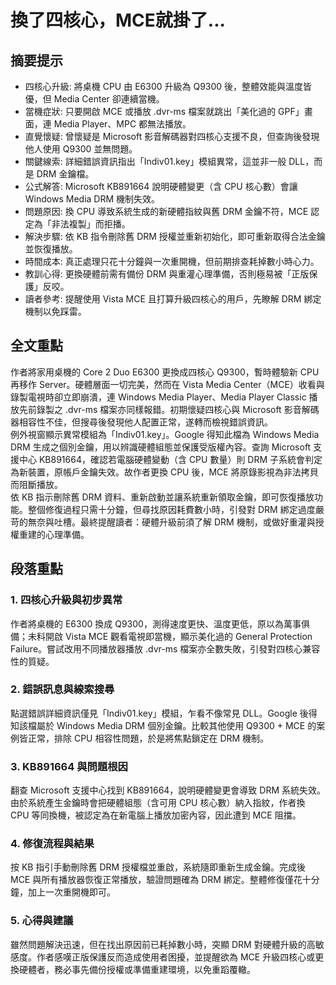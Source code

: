 # 換了四核心，MCE就掛了...

## 摘要提示
- 四核心升級: 將桌機 CPU 由 E6300 升級為 Q9300 後，整體效能與溫度皆優，但 Media Center 卻連續當機。  
- 當機症狀: 只要開啟 MCE 或播放 .dvr-ms 檔案就跳出「美化過的 GPF」畫面，連 Media Player、MPC 都無法播放。  
- 直覺懷疑: 曾懷疑是 Microsoft 影音解碼器對四核心支援不良，但查詢後發現他人使用 Q9300 並無問題。  
- 關鍵線索: 詳細錯誤資訊指出「Indiv01.key」模組異常，這並非一般 DLL，而是 DRM 金鑰檔。  
- 公式解答: Microsoft KB891664 說明硬體變更（含 CPU 核心數）會讓 Windows Media DRM 機制失效。  
- 問題原因: 換 CPU 導致系統生成的新硬體指紋與舊 DRM 金鑰不符，MCE 認定為「非法複製」而拒播。  
- 解決步驟: 依 KB 指令刪除舊 DRM 授權並重新初始化，即可重新取得合法金鑰並恢復播放。  
- 時間成本: 真正處理只花十分鐘與一次重開機，但前期排查耗掉數小時心力。  
- 教訓心得: 更換硬體前需有備份 DRM 與重灌心理準備，否則極易被「正版保護」反咬。  
- 讀者參考: 提醒使用 Vista MCE 且打算升級四核心的用戶，先瞭解 DRM 綁定機制以免踩雷。  

## 全文重點
作者將家用桌機的 Core 2 Duo E6300 更換成四核心 Q9300，暫時體驗新 CPU 再移作 Server。硬體層面一切完美，然而在 Vista Media Center（MCE）收看與錄製電視時卻立即崩潰，連 Windows Media Player、Media Player Classic 播放先前錄製之 .dvr-ms 檔案亦同樣報錯。初期懷疑四核心與 Microsoft 影音解碼器相容性不佳，但搜尋後發現他人配置正常，遂轉而檢視錯誤資訊。  
例外視窗顯示異常模組為「Indiv01.key」。Google 得知此檔為 Windows Media DRM 生成之個別金鑰，用以辨識硬體組態並保護受版權內容。查詢 Microsoft 支援中心 KB891664，確認若電腦硬體變動（含 CPU 數量）則 DRM 子系統會判定為新裝置，原帳戶金鑰失效。故作者更換 CPU 後，MCE 將原錄影視為非法拷貝而阻斷播放。  
依 KB 指示刪除舊 DRM 資料、重新啟動並讓系統重新領取金鑰，即可恢復播放功能。整個修復過程只需十分鐘，但尋找原因耗費數小時，引發對 DRM 綁定過度嚴苛的無奈與吐槽。最終提醒讀者：硬體升級前須了解 DRM 機制，或做好重灌與授權重建的心理準備。  

## 段落重點
### 1. 四核心升級與初步異常
作者將桌機的 E6300 換成 Q9300，測得速度更快、溫度更低，原以為萬事俱備；未料開啟 Vista MCE 觀看電視即當機，顯示美化過的 General Protection Failure。嘗試改用不同播放器播放 .dvr-ms 檔案亦全數失敗，引發對四核心兼容性的質疑。

### 2. 錯誤訊息與線索搜尋
點選錯誤詳細資訊僅見「Indiv01.key」模組，乍看不像常見 DLL。Google 後得知該檔屬於 Windows Media DRM 個別金鑰。比較其他使用 Q9300 + MCE 的案例皆正常，排除 CPU 相容性問題，於是將焦點鎖定在 DRM 機制。

### 3. KB891664 與問題根因
翻查 Microsoft 支援中心找到 KB891664，說明硬體變更會導致 DRM 系統失效。由於系統產生金鑰時會把硬體組態（含可用 CPU 核心數）納入指紋，作者換 CPU 等同換機，被認定為在新電腦上播放加密內容，因此遭到 MCE 阻擋。

### 4. 修復流程與結果
按 KB 指引手動刪除舊 DRM 授權檔並重啟，系統隨即重新生成金鑰。完成後 MCE 與所有播放器恢復正常播放，驗證問題確為 DRM 綁定。整體修復僅花十分鐘，加上一次重開機即可。

### 5. 心得與建議
雖然問題解決迅速，但在找出原因前已耗掉數小時，突顯 DRM 對硬體升級的高敏感度。作者感嘆正版保護反而造成使用者困擾，並提醒欲為 MCE 升級四核心或更換硬體者，務必事先備份授權或準備重建環境，以免重蹈覆轍。